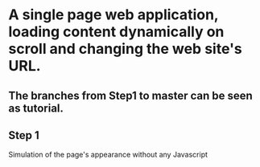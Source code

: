 # A single page web application, loading content dynamically on scroll and changing the web site's URL.

## The branches from Step1 to master can be seen as tutorial.

Step 1
-
Simulation of the page's appearance without any Javascript
